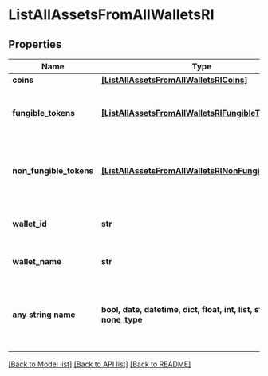 # ListAllAssetsFromAllWalletsRI


## Properties
Name | Type | Description | Notes
------------ | ------------- | ------------- | -------------
**coins** | [**[ListAllAssetsFromAllWalletsRICoins]**](ListAllAssetsFromAllWalletsRICoins.md) |  | 
**fungible_tokens** | [**[ListAllAssetsFromAllWalletsRIFungibleTokens]**](ListAllAssetsFromAllWalletsRIFungibleTokens.md) | Represents fungible tokens&#39;es detailed information | 
**non_fungible_tokens** | [**[ListAllAssetsFromAllWalletsRINonFungibleTokens]**](ListAllAssetsFromAllWalletsRINonFungibleTokens.md) | Represents non-fungible tokens&#39;es detailed information. | 
**wallet_id** | **str** | Defines the unique ID of the Wallet. | 
**wallet_name** | **str** | Represents the name of the wallet. | 
**any string name** | **bool, date, datetime, dict, float, int, list, str, none_type** | any string name can be used but the value must be the correct type | [optional]

[[Back to Model list]](../README.md#documentation-for-models) [[Back to API list]](../README.md#documentation-for-api-endpoints) [[Back to README]](../README.md)



